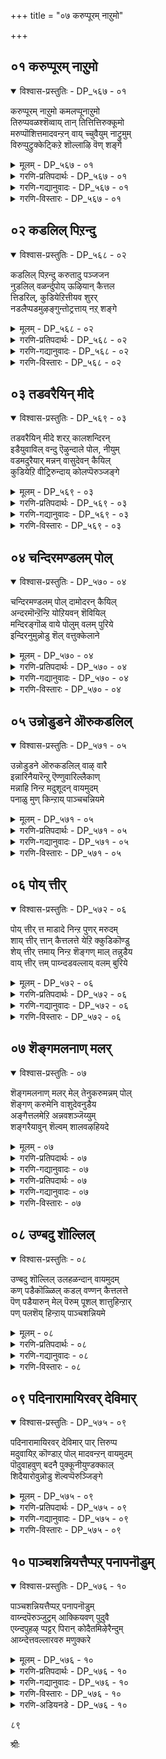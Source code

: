 +++
title = "०७ करुप्पूरम् नाऱुमो"

+++


## ०१ करुप्पूरम् नाऱुमो

<details open><summary>विश्वास-प्रस्तुतिः - DP_५६७ - ०१</summary>

करुप्पूरम् नाऱुमो कमलप्पूनाऱुमो  
तिरुप्पवळश्शॆव्वाय् तान् तित्तित्तिरुक्कूमो  
मरुप्पॊशित्तमादवन्ऱन् वाय् च्चुवैयुम् नाट्रुमुम्  
विरुप्पुट्रुक्केट्किऱे शॊल्लाऴि वॆण् शङ्गे
</details>

<details><summary>मूलम् - DP_५६७ - ०१</summary>

करुप्पूरम् नाऱुमो कमलप्पूनाऱुमो  
तिरुप्पवळश्शॆव्वाय् तान् तित्तित्तिरुक्कूमो  
मरुप्पॊशित्तमादवन्ऱन् वाय् च्चुवैयुम् नाट्रुमुम्  
विरुप्पुट्रुक्केट्किऱे शॊल्लाऴि वॆण् शङ्गे
</details>

<details><summary>गरणि-प्रतिपदार्थः - DP_५६७ - ०१</summary>

करुप्पूरम्=पच्च कर्पूरदन्तॆ, नाऱुमो=वासनॆयुळ्ळद्दो? कमलम् पू=कमलद हूविनन्तॆ, नाऱुमो=वासनॆयुळ्ळद्दो, तिरु=श्रेष्ठवाद, पवळम्=हवळदन्तॆ, शॆम्=सॊबगिन, वाय् तान्=तुटिगळु, तित्तित्तु=मधुरवागि, इरुक्कूमो=इरुवुदो? मरुप्पु=आनॆय दन्तगळन्नु, ऒशित्त=मुरिद, मादवन् तन्=माधवनाद श्रीकृष्णन, वाय्=तुटिय, शुवैयुम्=रुचियन्नू, नाट्रुमुम्=परिमळवन्नू, विरुप्पुट्रु=आशॆपट्टु, केट्किऱेन्=केळुत्तिद्देनॆ. आऴि=आज्ञॆ माडुव, वॆळ्=बिळिय, शङ्गे-शङ्खवे, शॊल्=हेळु.
</details>

<details><summary>गरणि-गद्यानुवादः - DP_५६७ - ०१</summary>

पच्चकर्पूरदन्तॆ वासनॆयुळ्ळद्दो? कमलद हूविनन्तॆ वासनॆयुळ्ळद्दो? श्रेष्ठवाद हवळदन्तॆ सॊबगिन तुटिगळु मधुरवागिरुत्तवॆयो, आनॆय दन्तवन्नु मुरिद माधवन तुटिय रुचियन्नू परिमळवन्नू आशॆपट्टु\(निन्नन्नु\) केळुत्तिद्देनॆ. आज्ञॆ माडुव बिळिय शङ्खवे हेळु.\(१\)
</details>

<details><summary>गरणि-विस्तारः - DP_५६७ - ०१</summary>

भगवन्तन ऎडगैयन्नु आश्रयिसि, अवनन्नु ऎडबिडदॆ, अवन निकटवर्तियागिद्दु, अवन आज्ञॆयन्नु पालिसुव धवळ शङ्खवन्नु भगवन्तनु पूरिसुवागलॆल्ला तन्न तुटिगळिगॆ ताकिसि हिडिदुकॊळ्ळुवनल्लवे? अदन्नु ध्वनिमाडुवष्टु कालवू अदु अवन तुटिगळ सम्पर्कवन्नु हॊन्दिरुवुदल्लवे? ई कार्य मेलिन्द मेलॆ नडॆयुत्तिरुवुदल्लवे? आद्दरिन्द, भगवन्तन अधरामृतद सवियू अदर कम्पू इम्पू शङ्खक्कॆ पूर्ण अनुभवविदॆ.

गोदादेवियादरो परिशुद्धळाद कन्यॆ. सतिपतिगळिगॆ सम्बन्धिसिद याव अनुभववू अवळिगॆ इल्ल. भगवन्तने तनगॆ पतियागबेकॆन्दु हम्बलिसि, कण्डकण्डवरन्नु बेडि, अवनॊन्दिगॆ शास्त्रोक्तवागि मदुवॆयाद हागॆ कनसन्नु कण्डुपुलकितळादळष्टॆ\! ईग, अवळिगॆ कुतूहल हॆच्चागिदॆ. भगवन्तन चुम्बनद सुखवॆन्तहुदो? अवन अधरद सवि हेगो? अदन्नु तिळिदुकॊळ्ळुवुदु हेगॆ? यारन्नु केळुवुदु? केळितिळिदुकॊळ्ळुव प्रसङ्गवे इदु? तन्नन्नु नाचुवन्तॆ माडुवुदिल्लवे? हेगो, अवळ मनस्सिगॆ

८०

स्फुरिसुत्तदॆ. अदरल्लि पळगिरुव दिव्यशङ्खवन्नु केळिदन्तॆ आयितु ऎन्दु. हागॆये, ई तिरुमॊऴियल्लि शङ्खवन्नु परिपरियागि केळुत्ताळॆ. “ननगॆ अनुभविसबेकॆम्ब आशॆ; मॊदले तिळियबेकॆम्ब कुतूहल. निनगॆ अदर पूर्ण अनुभवविदॆ. अदु हेगिदॆ, हेळु, शङ्खवे?”ऎन्नुत्ताळॆ.

प्रश्नॆयल्लि बळसिरुव उपमानगळु उचितवागि, रम्यवागिवॆ.

आनॆय दन्तवन्नु मुरिद माधव-ऎम्बल्लि कृष्णनन्नु कॊल्लबेकॆम्ब कंसन मोसद जालदल्लि सेरिद्द कुवलयापीडवॆम्ब मद्दानॆय विषय सूचितवागिदॆ.
</details>

## ०२ कडलिल् पिऱन्दु

<details open><summary>विश्वास-प्रस्तुतिः - DP_५६८ - ०२</summary>

कडलिल् पिऱन्दु करुतादु पञ्जजन  
नुडलिल् वळर्न्दुपोय् ऊऴियान् कैत्तल  
त्तिडरिल्, कुडियेऱित्तीयव शुरर्  
नडलैप्पडमुऴङ्गुन्तोट्रत्ताय् नऱ् शङ्गे
</details>

<details><summary>मूलम् - DP_५६८ - ०२</summary>

कडलिल् पिऱन्दु करुतादु पञ्जजन  
नुडलिल् वळर्न्दुपोय् ऊऴियान् कैत्तल  
त्तिडरिल्, कुडियेऱित्तीयव शुरर्  
नडलैप्पडमुऴङ्गुन्तोट्रत्ताय् नऱ् शङ्गे
</details>

<details><summary>गरणि-प्रतिपदार्थः - DP_५६८ - ०२</summary>

नल्=श्रेष्ठ, शङ्गे=शङ्खवे. कडलिल्=कडलिनल्लि, पिऱन्दु=हुट्टि, पञ्चजनन्=पञ्चजननॆम्बवन, उडलिल्=हॊट्टॆयल्लि, पोय्=होगि, वळर्न्दु=बॆळॆदु, करुतादु=अवुगळन्नु ऎणिसदॆ, ऊऴियान्=लयकर्तनाद स्वामिय, कैतलम्=कैयॊळगिन, तिडरिल्=स्थळदल्लि, कुडि एऱि=नित्यवास माडुत्ता, तीय=क्रूरिगळाद, अशुरर्=असुररु नडलैपड=सङ्कटपडुवन्तॆ, मुऴङ्गुम्=मॊळगुव, तोट्रत्ताय्=हॊगळिकॆयन्नु पडॆदिरुवॆ.
</details>

<details><summary>गरणि-गद्यानुवादः - DP_५६८ - ०२</summary>

श्रेष्ठवाद शङ्खवे, नीनु कडलिनल्लि हुट्टिदॆ. पञ्चजननॆम्बवन हॊट्टॆयल्लि सेरि अल्लि बॆळॆदॆ. इदन्नु लॆक्किसदॆ, प्रळयकारियाद स्वामिय कैयल्लिरुव स्थळदल्लि नित्यवासमाडुत्ता, क्रूरिगळाद असुररु सङ्कटपडुवन्तॆ मॊळगुव कीर्तियन्नु पडॆदिरुवॆ.\(२\)
</details>

<details><summary>गरणि-विस्तारः - DP_५६८ - ०२</summary>

गोदादेवि शङ्खवन्नु हॊगळि मातनाडुत्ताळॆ. शङ्खदिन्दले अल्लवे तनगॆ बेकाद अत्मीय विषयगळु मनवरिकॆयागबेकादद्दु?

गोदादेवि हेळुत्ताळॆ- “शङ्खवे, नीनु हुट्टिद्दु कडलल्लि, ऎन्दरॆ, उप्पुनीरिनल्लि. बॆळॆदद्दु पञ्चजनन हॊट्टॆयल्लि. ऎन्दरॆ, राक्षसन हॊट्टॆयल्लि. ई ऎरडू ऒन्दक्किन्त ऒन्दु कीळु अथवा कॆट्टद्दु. आदरॆ, निन्नहुट्टन्नू बॆळवणिगॆयन्नू प्रळयकर्तनाद भगवन्तनु लॆक्किसलिल्ल. निन्नन्नु पूर्णवागि अनुग्रहिसिदनु. निनगॆ तन्न करतलदल्ले वासक्कॆ अवकाशकॊट्टनु. नीनु भगवन्तन इच्छानुवर्तियागि, बेकॆन्दाग दनिगैदु क्रूरिगळाद सुरर हृदयवन्नु तल्लणिसुत्तीयॆ. इदर गुट्टेनिरबहुदु हेळलारॆया?

८१

शङ्खवन्नु कुरितु मातनाडुवाग गोदादेविगॆ तन्न जीवनद परिस्थितिय नॆनपागुवुदु. अवळु हुट्टिद्दु अयोनिजॆयागि, तुलसी गिडद पातियल्लि. बॆळॆदद्दु परम भागवतन मनॆयल्लि. पडॆदद्दु पवित्रवाद श्रेष्ठसंस्कृतियन्नु. आशिसिद्दु भगवन्तने तनगॆ पतियागबेकॆन्दु. इवॆल्ल शङ्खद जन्मक्किंर कीळो मेलो? शङ्खवन्ने अनुग्रहिसि आदरिसुव दयामयनाद भगवन्तनु तन्नन्नु उद्धरिसलारने? तन्न आशॆयन्नु सफलगॊळिसलारने? आदरॆ,ईग अवळ परिस्थितियेनु? शङ्खद हागॆ अवळिगॆ भगवन्तन शाश्वत सहवासविदॆये? ई कारणदिन्दले अवळु शङ्खवन्ने केळुत्तिरुवुदु-भगवन्तन शाश्वतसहवास दॊरॆयलु आगबेकादद्देनु? नडसबेकादद्देनु? ई ऒळगुट्टु अवळिगॆ तिळियबेकु. शङ्खक्कॆ अदु गॊत्तिरबहुदल्लवे? गॊत्तिदॆयॆन्दे अवळ नम्बिकॆ. आद्दरिन्दले प्रश्नॆ.

शङ्खद जन्मद गुट्टन्नु विवरिसुवाग, श्रीकृष्णन जन्मद गुट्टन्नू परोक्षवागि हेळलागुत्तिदॆ, ऎन्दु तिळिदवरु हेळुत्तारॆ. रूपकवन्नु बिडिसुव गोजिगॆ इल्लि होगिल्ल. बिडिसलु साध्य ऎन्निसुत्तदॆ.
</details>

## ०३ तडवरैयिन् मीदे

<details open><summary>विश्वास-प्रस्तुतिः - DP_५६९ - ०३</summary>

तडवरैयिन् मीदे शरऱ् कालशन्दिरन्  
इडैयुवाविल् वन्दु ऎऴुन्दाले पोल, नीयुम्  
वडमदुरैयार् मन्नन् वासुदेवन् कैयिल्  
कुडियेऱि वीट्रिरुन्दाय् कोलप्पॆरुञ्जङ्गे
</details>

<details><summary>मूलम् - DP_५६९ - ०३</summary>

तडवरैयिन् मीदे शरऱ् कालशन्दिरन्  
इडैयुवाविल् वन्दु ऎऴुन्दाले पोल, नीयुम्  
वडमदुरैयार् मन्नन् वासुदेवन् कैयिल्  
कुडियेऱि वीट्रिरुन्दाय् कोलप्पॆरुञ्जङ्गे
</details>

<details><summary>गरणि-प्रतिपदार्थः - DP_५६९ - ०३</summary>

तडवरैयिन् मीदे=विशालवाद दॊड्ड बॆट्टद मेलॆ, शरऱ् कालम्=शरत्कालद, चन्दिरन्=चन्द्रनु, इडै=नडुवॆ, उवाविल्=हुण्णिमॆयन्दु, वन्दु=बन्दु, ऎऴुन्दाले पोल=उदयिसिदन्तॆ, कोलम्=सुन्दरवाद, पॆरु=दॊड्ड, शङ्गे=शङ्खवे, नीयुम्=नीनू सह, वडमदुरैयार्=मधुरापुरियवर, मन्नन्=राजनाद, वाशुदेवन्=वासुदेवन, कैयिल्=कैयल्लि, कुडि एऱि=नित्यवास माडुत्ता, वीट्रिरुन्दाय्=निश्चिन्तवागिद्दीयॆ.
</details>

<details><summary>गरणि-गद्यानुवादः - DP_५६९ - ०३</summary>

विशालवाद दॊड्डबॆट्टद मेलॆ, मध्यदल्लि, शरत्कालद पूर्णचन्द्रनु मूडिबम्द हागॆ, सॊबगिन दॊड्ड शङ्खवे,नीनू सह मधुरापुरिय राजनाद वासुदेवन कैयल्लि नित्यवास माडुत्ता निश्चिन्तनागिद्दीयॆ.\(३\)
</details>

<details><summary>गरणि-विस्तारः - DP_५६९ - ०३</summary>

शरत्कालद हुण्णिमॆय चन्द्र विशालवाद उन्नतवाद बॆट्टद मेलॆ सरियागि मध्यदल्लि प्रकाशिसुत्तिद्दरॆ, बॆट्टक्कू चन्द्रनिगू परस्पर सॊबगु हॆच्चुत्तदॆ. हागॆये, सुन्दरवाद दॊड्ड बिळिय शङ्ख पुरुषोत्तमनाद

८२

वासुदेवन कैयल्लि मॆरॆयुत्तिरुवुदु शङ्खद गौरववन्नु हॆच्चिसुत्तदॆ. 

“वीट्रिरु”-ऎम्बुदक्कॆ “ऒड्डोलगदल्लिरु”, अनादृश गौरवदिन्दिरु”, “ऒण्टियागिरु”, “निश्चिन्तॆयिन्दिरु”-ऎन्दु अर्थ बरुत्तदॆ.
</details>

## ०४ चन्दिरमण्डलम् पोल्

<details open><summary>विश्वास-प्रस्तुतिः - DP_५७० - ०४</summary>

चन्दिरमण्डलम् पोल् दामोदरन् कैयिल्  
अन्दरमॊन्ऱॆन्ऱि योऱियवन् शॆवियिल्  
मन्दिरङ्गॊळ् वाये पोलुम् वलम् पुरिये  
इन्दिरनुमुन्नोडु शॆल् वत्तुक्केलाने
</details>

<details><summary>मूलम् - DP_५७० - ०४</summary>

चन्दिरमण्डलम् पोल् दामोदरन् कैयिल्  
अन्दरमॊन्ऱॆन्ऱि योऱियवन् शॆवियिल्  
मन्दिरङ्गॊळ् वाये पोलुम् वलम् पुरिये  
इन्दिरनुमुन्नोडु शॆल् वत्तुक्केलाने
</details>

<details><summary>गरणि-प्रतिपदार्थः - DP_५७० - ०४</summary>

वलम्बुरिये=बलमुरि शङ्खवे, चन्दिरमण्डलम् पोल्=पूर्णचन्द्र मण्डलदन्तॆ, दामोदरन्=दामोदरन, कैयिल्=कैयल्लि, अन्दरम्=अवकाशवु, ऒन्ऱु=स्वल्पवू, इन्ऱि=इल्लदन्तॆ, एऱि=इद्दुकॊण्डु, अवन्=अवन, शॆवियिल्=किवियल्लि, मन्तिरम्=रहस्यवन्नु, कॊळ्वाये पोलुम्=तिळिदुकॊळ्ळुत्तिरुवॆयो\(हेळुत्तिरुवॆयो\) ऎन्नुव हागिदॆ, उन्नोडु=निन्नॊडनॆ, इन्दिरनुम्=इन्द्रनू सह, शॆल्वत्तुक्कू=ई भाग्यदल्लि, एलाने=समनागुवुदिल्लवल्ला.
</details>

<details><summary>गरणि-गद्यानुवादः - DP_५७० - ०४</summary>

बलमुरि शङ्खवे, \(नीनु\)दामोदरन कैयल्लि पूर्णचन्द्र मण्डलदन्तॆ स्वल्पवू अवकाशविल्लदन्तॆ इद्दुकॊण्डु, अवन किवियल्लि रहस्यवन्नु हेळुत्तिरुवन्तॆ इदॆ. ई भाग्यदल्लि निन्नॊडनॆ देवेन्द्रनू समनल्ल.\(४\)
</details>

<details><summary>गरणि-विस्तारः - DP_५७० - ०४</summary>

शङ्खवु दामोदरनाद भगवन्तन कैयल्लि दुण्डगॆ इदॆ. अदु पूर्ण चन्द्रनन्तॆ इदॆ. अवन कैतुम्ब इदॆ. अदक्कू अवनिगू स्वल्पवू स्थळविल्लदन्तॆ ऐक्यतॆ इदॆ. अल्लदॆ, अदु भगवन्तन ऎडगिविगॆ अत्यन्त समीफदल्लिदॆ. अदरिन्द, अवन कैयल्लि रहस्यवन्नु हेळुत्तिरुवन्तॆ कण्डुबरुत्तदॆ. ऎडॆबिडदॆ भगवन्तनॊडनॆ इरुवुदू, अवनल्लि आत्मीयतॆयन्नु पडॆदिरुवुदू ऒन्दु भाग्यवे सरि. ई भाग्य देवेन्द्रनिगू सिक्कुवुदल्ल. आद्दरिन्द, देवेन्द्रनु भगवन्तन कैयल्लिरुव बलमुरि शङ्खक्कॆ समनल्ल.
</details>

## ०५ उन्नोडुडने ऒरुकडलिल्

<details open><summary>विश्वास-प्रस्तुतिः - DP_५७१ - ०५</summary>

उन्नोडुडने ऒरुकडलिल् वाऴ् वारै  
इन्नारिनैयारॆन्ऱु ऎण्णुवारिल्लैकाण्  
मन्नाहि निन्ऱ मदुशूदन् वायमुदम्  
पनाळु मुण् किन्ऱाय् पाञ्चचन्नियमे
</details>

<details><summary>मूलम् - DP_५७१ - ०५</summary>

उन्नोडुडने ऒरुकडलिल् वाऴ् वारै  
इन्नारिनैयारॆन्ऱु ऎण्णुवारिल्लैकाण्  
मन्नाहि निन्ऱ मदुशूदन् वायमुदम्  
पनाळु मुण् किन्ऱाय् पाञ्चचन्नियमे
</details>

<details><summary>गरणि-प्रतिपदार्थः - DP_५७१ - ०५</summary>

पाञ्चशन्नियमे=पाञ्चजन्यवे, उन्नोडु=निन्नॊडनॆ, उडने=कूडिये, ऒरुकडलिल्=ऒन्दे कडलल्लि, वाऴ् वारै=\(बदुकि\)वासिसुववरन्नु, इन्नार्=शत्रुगळु, इणैयार्=समानरु, ऎन्ऱु=ऎन्दु, ऎण्णुवार्=भाविसुववरु, इल्लैकाण्=इल्ल कण्डॆया, मन्=सर्वेश्वरनु, आहि=आगि, निन्ऱ=इरुव, मदुशूदन्=मधुसूदनन, वाय् अमुदम्=अधरामृतवन्नु, पल्=बहु, नाळुम्=कालदिन्द, उण् हिन्ऱाय्=अनुभविसुत्तिरुवॆ.
</details>

<details><summary>गरणि-गद्यानुवादः - DP_५७१ - ०५</summary>

पाञ्चजन्यवे, ऒन्दे कडलिनल्लि निन्नॊडनॆ कूडिये हुट्टिबदुकुववरन्नु शत्रुगळु, समानरु ऎन्दु भाविसुववरु इल्ल कण्डॆया. सर्वेश्वरनागिरुव मधुसूदनन अधरामृतवन्नु बहुकालदिन्द नीनु अनुभविसुत्तिरुवॆ.\(५\)
</details>

<details><summary>गरणि-विस्तारः - DP_५७१ - ०५</summary>

शङ्खवन्नुद्देशिसि गोदादेवि हेळुत्ताळॆ- पाञ्चजन्यवे, नीनु हुट्टिद कडलिनल्लिये ऎष्टॆष्टो वस्तुगळु हुट्टलिल्लवे? हागॆये बॆळॆयलिल्लवे? अवुगळल्लि यावुदु ऒळ्ळॆयदु, यावुदु कॆट्टद्दु, यावुदरल्लि कीळु स्वभावविदॆ, यावुदरल्लि श्रेष्ठसंस्कृतियिदॆ ऎन्दु योचिसुववरु उण्टे? निनगिन्तलू स्वरूपदल्लियू स्वभावदल्लियू उत्तमरागिरुववरु बहुमन्दि इरबहुदल्लवे? आदरू सह, निन्न भाग्यवॆन्थाद्दु कण्डॆया\! बहुकालदिन्दलू नीनु भगवन्तन कैयल्लि नॆलसिरुवॆ. अवन निकटवर्तियागिरुवॆ. अवन अधरामृतवन्नु पानमाडुत्तिरुवॆ. निन्न जॊतॆयल्लिये हुट्टिबॆळॆदवरिगे इल्लद ई विशिष्टभाग्य ननगू बरुवुदॆन्दु हम्बलिसले?
</details>

## ०६ पोय् त्तीर्

<details open><summary>विश्वास-प्रस्तुतिः - DP_५७२ - ०६</summary>

पोय् त्तीर् त्त माडादे निन्ऱ पुणर् मरुदम्  
शाय् त्तीर् त्तान् कैत्तलत्ते येऱि क्कुडिकॊण्डु  
शेय् त्तीर् त्तमाय् निन्ऱ शॆङ्गण् माल् तन्नुडैय  
वाय् त्तीर् त्तम् पाय्न्दडवल्लाय् वलम् बुरिये
</details>

<details><summary>मूलम् - DP_५७२ - ०६</summary>

पोय् त्तीर् त्त माडादे निन्ऱ पुणर् मरुदम्  
शाय् त्तीर् त्तान् कैत्तलत्ते येऱि क्कुडिकॊण्डु  
शेय् त्तीर् त्तमाय् निन्ऱ शॆङ्गण् माल् तन्नुडैय  
वाय् त्तीर् त्तम् पाय्न्दडवल्लाय् वलम् बुरिये
</details>

<details><summary>गरणि-प्रतिपदार्थः - DP_५७२ - ०६</summary>

वलम् बुरिये=बलमुरि शङ्खवे, पोय्=होगि, तीर् त्तम्=पुण्यतीर्थदल्लि, आडादे=मुळुगदॆये, निन्ऱ=निन्त, पुणर्=अवळि, मरुदम्=मत्ती मरगळन्नु, शाय् त्तु=तळ्ळि, ईर् त्तान्=मुरिदवन, कैतलत्ते=कैतलवन्नु, एऱि=एरि, कूडिकॊण्डु=वासमाडुत्ता, शेय्=श्रेष्ठवाद, तीर् त्तमाय्=तीर्थवॆनिसि, निन्ऱ=इरुव, शॆम्=सुन्दरवाद, कण्=कण्णुगळुळ्ळ, माल् तन्नुडैय=स्वामिय, वाय् त्तीर् त्तम्=अधर तीर्थदल्लि, पाय्न्दु=मुळुगि, आडवल्लाय्=आडबल्लॆ.
</details>

<details><summary>गरणि-गद्यानुवादः - DP_५७२ - ०६</summary>

८४
</details>

<details><summary>गरणि-विस्तारः - DP_५७२ - ०६</summary>

बलमुरि शङ्खवे, होगि पुण्यतीर्थदल्लि मुळुगदॆये निन्त अवळि मत्तीमरगळन्नु तळ्ळि मुरिदवन कैतलवन्नु एरि वासमाडुत्ता श्रेष्ठवाद तीर्थवागिरुव सॊबगिन कण्णुगळुळ्ळ स्वामिय अधरतीर्थदल्लि मुळुगि आडबल्लॆ नीनु.\(६\)

दूरदूरद पुण्य तीर्थगळिगॆ कष्टपट्टादरू होगुवुदेतक्कॆ? आ पवित्रतीर्थगळल्लि मिन्दु तम्म तम्म पापगळन्नु तॊळॆदुहाकुवुदक्कल्लवे? तीर्थस्नानमाडुवाग कॆट्टविषयगळन्नॆल्ला बदिगॊत्ति तळ्ळिहाकि मनसन्नु शुद्धगॊळिसिकॊळ्ळबेकल्लवे? यक्षराजनाद कुबेरन मक्कळु- नळकूबर मत्तु मणिग्रीव ऎम्बवरु देवनदियाद मन्दाकिनिगॆ बन्दरु. अदरल्लि स्वेच्छॆयागि तम्म स्त्रीपरिवारदॊडनॆ, जलक्रीडॆयाडिदनु. मधुमत्तरागि अवरु बॆत्तलॆयागिये इद्दरु. आ मार्गवागि नारद महर्षिगळु बन्दरु. अवरन्नु कण्डकूडले स्त्रीयरॆल्लरू नाचिकॆयिन्द तम्म तम्म वस्त्रगळन्नु सुत्तिकॊण्डरु. यक्षराजकुमाररु मात्र मदान्धरागि बॆत्तलॆये इद्दरु. महर्षिगळिगॆ कोपबन्तु. अवरिगॆ तक्क बुद्धि कलिसबेकॆन्दु योचिसि अवरन्नु मत्तिमरगळागि भूलोकदल्लि स्थावर रूपदल्लि बहुकाल इरबेकॆन्दू भगवन्तनु श्रीकृष्णनागि अवतरिसि अवर शाप विमोचनॆ माडुवनॆन्दू शिक्षिसिदरु. अदरन्तॆ, अवरु नन्दगोकुलदल्लि यमुळार्जुन वॄक्षगळागि बॆळॆदुनिन्तरु. बालकृष्णन चेष्टॆगळन्नु तडॆयलारदॆ, यशोदॆ ऊर हॊरगिन ऒरळुकल्लिगॆ अवनन्नु कट्टिहाकि, तन्न कॆलसक्कॆ होदळु. कृष्णनु आ ऒरळन्नू तन्नॊडनॆ ऎळॆदुकॊण्डु अम्बॆगालिट्टुकॊण्डु होगुत्ता, आ वळि मत्तिमरगळ नडुवण सन्दिनल्लि नुसुळि होदनु. ऒरळु इत्तकडॆ तडॆदु निन्तिद्दरिन्द, अदन्नु जग्गि ऎळॆदद्दरिन्द आ हॆम्मरगळॆरडू मुरिदुबिद्दवु. यक्षराजकुमाररिगॆ शाप विमोचनॆयायितु.

गोदादेवि हेळुत्ताळॆ- पाञ्चजन्यवे, कृष्ण अन्थ समर्थनागिरुवाग, नीनु हेगॆ भगवन्तन कैसेरुवन्तायितु? याव पुण्यफलदिन्द निनगॆ अवन अधरतीर्थदल्लि मुळुगि आडुवन्तायितु? आ सुकृत विशेष नगऊ उण्टे?
</details>

## ०७ शॆङ्गमलनाण् मलर्

<details open><summary>विश्वास-प्रस्तुतिः - ०७</summary>

शॆङ्गमलनाण् मलर् मेल् तेनुकरुमन्नम् पोल्  
शॆङ्गण् करुमेनि वाशुदेवनुडैय  
अङ्गैत्तलमेऱि अन्नवशञ्जॆय्युम्  
शङ्गरैयावुन् शॆल्वम् शालवऴहियदे
</details>

<details><summary>मूलम् - ०७</summary>

शॆङ्गमलनाण् मलर् मेल् तेनुकरुमन्नम् पोल्  
शॆङ्गण् करुमेनि वाशुदेवनुडैय  
अङ्गैत्तलमेऱि अन्नवशञ्जॆय्युम्  
शङ्गरैयावुन् शॆल्वम् शालवऴहियदे
</details>

<details><summary>गरणि-प्रतिपदार्थः - ०७</summary>

शॆम्=कॆम्पुबण्णद, कमलम्=कमलवु, नाळ्=आगले अरळिद्दाद, मलर् मेल्=हूविन मेलॆ, तेन्=मधुवन्नु, नुकरुम्=कुडियुत्तिरुव, अन्नम्=हंसद, पोल्=हागॆम् शॆम्=सॊबगिन, कण्=कण्णुगळुळ्ळ, करु=करिय, मेनि=देहकान्तिय, वाशुदेवनुडैय=वासुदेवन
</details>

<details><summary>गरणि-गद्यानुवादः - ०७</summary>

८५
</details>

<details><summary>गरणि-प्रतिपदार्थः - ०७</summary>

अम्=सुन्दरवाद, कैत्तलम्=कैतलवन्नु, एऱि=हत्ति, अन्नवशम् शॆय्युम्= सुखवागिनिद्रिसुव, शङ्गु अरैया=श्रेष्ठवाद शङ्खवे, उन्=निन्न, शॆल् वम्=भाग्यवु, शाल=तुम्ब, अऴहियदे=श्रेष्ठवादद्दे\(सुन्दरवादद्दे\)
</details>

<details><summary>गरणि-गद्यानुवादः - ०७</summary>

आगले बिरुद कॆन्दावरॆय हूविन मेलॆ\(ऎरगि\) मधुपान माडुव हंसद हागॆ, सॊबगिन कण्णुगळुळ्ळ करिय देहकान्तिय वासुदेवन अन्दवाद कैतलवन्नु हत्तिसुखवागि निश्चिन्तॆयिन्द निद्रिसुव श्रेष्ठशङ्खवे, निन्न भाग्यवु तुम्ब श्रेष्ठसुन्दर.\(७\)
</details>

<details><summary>गरणि-विस्तारः - ०७</summary>

कॆन्दावरॆ हू आगले बिरिदिदॆ. परिमळदिन्दलू कान्तियिन्दलू मधुविनिन्दलू तुम्बिदॆ. अदर मेलॆ शुद्धबिळिय हंसवु कुळितु मधुपान माडुत्ता सुखवागि तन्नन्ने तानु मरॆतिदॆ. हागॆये, विशिष्टदेहकान्तियिन्दलू, परिमळदिन्दलू, सॊबगिनिन्द कूडिद कण्णुगळिन्दलू कूडिद भगवन्तन कैयन्नु शुद्धवाद बिळिय शङ्खवु सेरि अल्लि सुखवागि, निश्चिन्तॆयिन्द निद्रिसुत्तिदॆ. हंसद सौख्यप्रकृति नियमक्कॆ अनुगुणवादद्दु. आदरॆ, शङ्खक्कॆ बन्दिरुव अपरूपवाद भाग्य तुम्ब श्रेष्ठवादद्दु मत्तु सुन्दरवादद्दु. ऎरडु नोटगळन्नू नोडुववर भाग्य ऎन्थाद्दो\!
</details>

## ०८ उण्बदु शॊल्लिल्

<details open><summary>विश्वास-प्रस्तुतिः - ०८</summary>

उण्बदु शॊल्लिल् उलहळन्दान् वायमुदम्  
कण् पडैकॊळ्ळिल् कडल् वण्णन् कैत्तलत्ते  
पॆण् पडैयारुन् मेल् पॆरुम् पूशल् शात्तुहिन्ऱार्  
पण् पलशॆय् हिन्ऱाय् पाञ्चशन्नियमे
</details>

<details><summary>मूलम् - ०८</summary>

उण्बदु शॊल्लिल् उलहळन्दान् वायमुदम्  
कण् पडैकॊळ्ळिल् कडल् वण्णन् कैत्तलत्ते  
पॆण् पडैयारुन् मेल् पॆरुम् पूशल् शात्तुहिन्ऱार्  
पण् पलशॆय् हिन्ऱाय् पाञ्चशन्नियमे
</details>

<details><summary>गरणि-प्रतिपदार्थः - ०८</summary>

पाञ्चशन्नियमे=पाञ्चजन्यवे, उण् बदु=\(नीनु\)उण्णुवुदन्नु, शॊल्लिल्=हेळुवुदादरॆ, उलहु=लोकगळन्नु, अळन्दान्=अळॆदवन, वाय् अमुदम्=अधरामृत, कण् पडै=निद्रॆ माडुवुदन्नु कॊळ्ळिल्=ऎणिसुवुदादरॆ, कडल् वण्णन्=कडल् वण्णन, कैत्तलत्ते=कैतलदल्लि, पॆण् पडैयार्=हॆण्णुकुलदवरॆल्लरू, उन्मेल्=निन्न मेलॆ, पॆरुम्=बहळ\(दॊड्ड\) पूशल्=कूगाटवन्नु, शात्तुहिन्ऱार्=हॊरिसुत्तरॆ, पण् बु=कॆलसवन्नु अल=सङ्कटगॊळिसुवन्तॆ, शॆय् हिन्ऱाय्=माडुवॆयल्ला.
</details>

<details><summary>गरणि-गद्यानुवादः - ०८</summary>

पाञ्चजन्यवे, नीनु उण्णुवुदन्नु हेळुवुदादरॆ अदु लोकगळन्नळॆदवन अधरामृत. नीनु निद्रिसुवुदन्नु ऎणिसुवुदारॆ, अदु कडलवण्णन कैतलवे. हॆण्नुकुलदवरॆल्लरू निन्नमेलॆ बलुदॊड्ड कूगाटवन्नॆब्बिसुत्तारॆ. अवरिगॆ सङ्कट तरुव कॆलसवन्नु माडुवॆयल्ला.\(८\)
</details>

<details><summary>गरणि-विस्तारः - ०८</summary>

८६

गोदादेवि हेळुत्ताळॆ- पाञ्चजन्यवे, नीनु परमस्वार्थि;एकॆन्नुवॆयो, केळु. हॆण्णिन कुलवे आशॆपडुव ऎरडु सौख्यगळन्नु नीनु अवरिगॆ इल्लदन्तॆ माडिबिट्टिद्दी. भगवन्तन अधरामृतवन्नु उण्णुत्ता नीनु आनन्ददल्लि मैमरॆतिद्दी. अवन कैतलदल्ले सदा मलगि सुखनिद्दॆ माडुत्ती. इडिय स्त्रीकुलवे आशॆपडुवुदु इवॆरडक्के-ऎन्दरॆ, भगवन्तन अधरामृतद सवियूट मत्तु अवन दृढालिङ्गन-पाञ्चजन्यवे, नीनु हीगॆ माडबहुदे? इदु याव न्याय? ई निन्न कॆलसदिन्द हॆण्णुकुलक्के सङ्कट ऒदगिदॆयल्ला. सहजवागि अवरिगॆल्ल निन्न मेलॆ असूयॆ हॆच्चिदॆ. ऎल्लरू कूडि दॊड्द गद्दलवन्ने ऎब्बिसिबिट्टिद्दारॆ. ईगलादरू, नीनु अवरिगॆ निन्न स्थानवन्नु बिट्टुकॊडलारदे?

गोदादेविय मातिनल्लि स्त्रीसहजवाद असूयॆयन्नु व्यक्तपडिसुत्ताळॆ. तनगॆ लभिसबेकाद स्थळवन्नू सौख्यवन्नू तनगॆ इल्लदन्तॆ तडॆदु, शङ्खवॊन्दु अदन्नु सूरॆगॊळ्ळुत्तिदॆयल्ला, तनगॆ सङ्कटवुण्टुमाडिदॆयल्ला, भगवन्तनॊडनॆ कूडिरुव भाग्यवन्नु इल्लदन्तॆ माडिदॆयल्ला ऎम्ब विषयवन्नु स्त्रीकुलक्के ऒदगिबन्द कष्टसङ्कटवॆम्बन्तॆ विवरिसिहेळिद्दाळॆ.
</details>

## ०९ पदिनारामायिरवर् देविमार्

<details open><summary>विश्वास-प्रस्तुतिः - DP_५७५ - ०९</summary>

पदिनारामायिरवर् देविमार् पार् त्तिरुप्प  
मदुवायिऱ् कॊण्डाऱ् पोल् मादवन्ऱन् वायमुदम्  
पॊदुवाहवुण् बदनै पुक्कूनीयुण्डक्काल्  
शिदैयारोवुन्नोडु शॆल्वप्पॆरुञ्जिङ्गे
</details>

<details><summary>मूलम् - DP_५७५ - ०९</summary>

पदिनारामायिरवर् देविमार् पार् त्तिरुप्प  
मदुवायिऱ् कॊण्डाऱ् पोल् मादवन्ऱन् वायमुदम्  
पॊदुवाहवुण् बदनै पुक्कूनीयुण्डक्काल्  
शिदैयारोवुन्नोडु शॆल्वप्पॆरुञ्जिङ्गे
</details>

<details><summary>गरणि-प्रतिपदार्थः - DP_५७५ - ०९</summary>

शॆल्वम्=भाग्यवुळ्ळ, पॆरु=दॊड्ड, शङ्गे=शङ्खवे, पदिनाऱाम्=हदिनारु, आयिरवर्=साविर सङ्ख्यॆय, देविमार्=देवियरु, पार् त्तु=कादुकॊण्डु, इरुप्प=इरुव, मादवन् तन्=माधवन, वय अमुदम्=अधरामृतवन्नु, मदु=मधुवन्नु, वायिल् कॊण्डाऱ् पोल्=उण्णुव हागॆ, पॊदु आह=सहजवागि,\(सामान्यवागि\),उण्बदनै=उण्णुवुदन्नु, नी=नीनु, पुक्कू=नडुवॆ हॊक्कू\(प्रवेशिसि\) उण्डक्काल्=उण्डुबिट्टरॆ, उन्नोडु=निन्न मेलॆ, शिदैयारो=आग्रहगॊळ्ळरो?
</details>

<details><summary>गरणि-गद्यानुवादः - DP_५७५ - ०९</summary>

हिरियभाग्यवुळ्ळ शङ्खवे, हदिनारुसाविर देवियरु कादुकॊण्डिरुव माधवन अधरामृतवन्नु जेनन्नु उण्णुव हागॆ सहजवागि उण्णुवुदन्नु नीणुनडुवॆ प्रवेशिसि उण्डुबिट्टॆयादरॆ, अवरॆल्लरू निन्नमेलॆ आग्रहगॊळ्ळरेनु?\(९\)
</details>

<details><summary>गरणि-विस्तारः - DP_५७५ - ०९</summary>

गोदादेवि हेळुत्ताळॆ- शङ्खवे निन्नदु बलुदॊड्ड भाग्य. अदक्किन्तलू

८७

हॆच्चिन आग्रहवू असूयॆयू निन्न मेलिदॆ. एकॆ ऎन्नुवॆया? कृष्ण भगवन्तनिगॆ हदिनारु साविर मडदियरु. अवरॆल्लरू श्रीपतिय अधरामृतवन्नु जेनन्नु सविदन्तॆ अत्यादरदिन्द उण्डु तणियबेकॆन्दु कादुकॊण्डिद्दारॆ. मडदियराद अवरिगॆ इदु सहजवे. अवर आशॆ तणियबेडवे? अदक्कॆ अवकाश कॊडबेडवे? वरिगॆ अड्डियागि नीनु अवरिगू भगवन्तनिगू नडुवॆ प्रवेशिसिद्दी. भगवन्तन अधरामृतवन्नॆल्ला नीने सूरॆगॊळ्ळुत्तिद्दीयॆ. आद्दरिन्द, अवरॆल्लरू निन्नमेलॆ आग्रहगॊळ्ळुवुदू असूयॆगॊळ्ळुवुदू सहजवल्लवे?
</details>

## १० पाञ्चशन्नियत्तैप्पऱ् पनापनॊडुम्

<details open><summary>विश्वास-प्रस्तुतिः - DP_५७६ - १०</summary>

पाञ्चशन्नियत्तैप्पऱ् पनापनॊडुम्  
वाय्न्दपॆरुञ्जुट्रम् आक्कियवण् पुदुवै  
एय्न्दपुहऴ् प्पट्टर् पिरान् कोदैतमिऴेरैन्दुम्  
आय्न्देत्तवल्लारवरु मणुक्करे
</details>

<details><summary>मूलम् - DP_५७६ - १०</summary>

पाञ्चशन्नियत्तैप्पऱ् पनापनॊडुम्  
वाय्न्दपॆरुञ्जुट्रम् आक्कियवण् पुदुवै  
एय्न्दपुहऴ् प्पट्टर् पिरान् कोदैतमिऴेरैन्दुम्  
आय्न्देत्तवल्लारवरु मणुक्करे
</details>

<details><summary>गरणि-प्रतिपदार्थः - DP_५७६ - १०</summary>

पाञ्चशन्नियत्तै=पाञ्चजन्यवन्नु, पऱ् बनाभनॊडुम्=पद्मनाभ\(भगवन्त\)नॊडनॆ, वाय्न्द=समीपद\(निकटवाद\), पॆरु=श्रेष्ठवाद, शुट्रम्=बान्धव्यवन्नु, आक्किय=उण्टुमाडिद, वण्=सुन्दरवाद, पुदुवै=श्रीविल्लिपुत्तूरिन, एय्न्द=असदृशवाद, पुहऴ्=हॊगळिकॆयुळ्ळ, पट्टर् पिरान्=हिरियभट्टर, कोदै=गोदादेवियु, तमिऴ्=तमिळिन, ईर् ऐन्दुम्=ईरैदू\(हत्तु पाशुरगळन्नू\), आय्न्दु=जालिसि अरितुकॊण्डु, एत्त=स्तुतिसलु, वल्लार् अवरुम्=तिळिदुकॊण्डवरू, अणुक्करे=अन्तरङ्ग भक्तरागुववरे आगुत्तारॆ.
</details>

<details><summary>गरणि-गद्यानुवादः - DP_५७६ - १०</summary>

पाञ्चजन्यवन्नु पद्मनाभनॊडनॆ निकत्टवाद श्रेष्ठबान्धव्यवन्नु उण्टुमाडिद सुन्दरवाद श्रीविल्लिपुत्तूरिनवळू असदृशवाद हॊगळिकॆयुळ्ळ हिरियभट्टर\(विष्णुचित्तर\)मगळू गोदादेविय तमिळिन ई हत्तुपाशुरगळन्नू चॆन्नागि अरितुकॊण्डु स्तुतिसलु तिळिदुकॊण्डवरू सह भगवन्तन आन्तरिकभक्तरे आगुत्तारॆ.\(१०\)
</details>

<details><summary>गरणि-विस्तारः - DP_५७६ - १०</summary>

पाञ्चजन्य शङ्ख हुट्टिद्दु बॆळॆदद्दू कीळु रीतियल्लिये. आदरू, भगवन्तनु अदन्नु आदरदिन्द आरिसिकॊण्डु तन्न दिव्यायुधगळल्लि ऒन्दन्नागि माडिकॊण्डनु. इदर गुट्टेनु? अदु भगवन्तनिगॆ सल्लिसुव परिशुद्धवाद प्रतिफलवन्नु कोरद कैङ्कर्यवे अल्लवे? पाञ्चजन्यवु सदा भगवन्तन इच्छॆबन्दाग, अवन सेवॆगॆ सदा जाग्रतवागि सिद्धवागिरुवुदु. भगवन्तन इच्छॆबन्दाग, अवन सॊबगिन तुटिगळन्नु हॊन्दिकॊळ्ळुवुदु. मॊळगि घर्जिसुवुदु. शत्रुहृदयवन्नु तल्लणिसुवन्तॆ माडुवुदु. हीगॆ, भगवन्तन अधरामृतवन्नु सन्तृप्तियागि पानमाडुत्ता, सदा अवन निकटवर्तियागि

८८

निश्चिन्तॆयिन्द सुखवागिरुवुदु पाञ्चजन्यद भाग्य.

पाञ्चजन्यक्किन्तलू उत्तम जन्मतळॆदु, उत्तम रीतियल्लि, उत्तमसन्निवेशदल्लि बॆळॆद गोदादेविगू, अवळु भगवन्तने तन्न पतियागबेकॆन्दु तॊळलिबळलिदरू, आ भाग्यलभिसलिल्लवल्ला ऎम्बुदु अवळ कॊरगु. इडिय हॆण्णिन कुलवे आशॆपडुव भगवन्तन अधरामृतवू अवन आलिङ्गनवू पाञ्चजन्यक्कॆ ऒदगिबन्दन्तॆ, ऒदगलिल्लवल्ला. भगवन्तन हदिनारु साविर मडदियरू ई सुखक्कागिये कादुकुळितिद्दारल्ला. अवर आशॆ नॆरवेरुवुदु ऎन्दु?

भगवन्तनन्नु अनन्यवागि आश्रयिसि, निस्वार्थरीतियल्लि. ऎन्दरॆ, अवनिन्द एनन्नू आशिसदॆ सेवॆ नडसुवुदे इदर गुट्टु. परम भक्तन गुणस्वभाव नडतॆ ऎल्लवू इदे.

ई हत्तु पाशुरगळल्लि गोदादेवि पाञ्चजन्यद ई वैशिष्ट्यवन्ने उद्धरिसि, हॊगळि हाडुवुदु. परमस्तुत्यकिङ्करनॆनिसिद पाञ्चजन्यवन्नू भक्तर भगव्तन परम कारुण्यवन्नू ई मूलक चॆन्नागि अरितुकॊण्डु, भगवन्तन किङ्करनन्ने मनसार स्तुतिसबल्लवरू सह भगवन्तन परमभक्तरे आगुत्तारॆ ऎन्नुताळॆ गोदादेवि. सद्भक्तन भक्तनू\(किङ्करनू\)भगवन्तन भक्तने\! इदे ई तिरुमॊऴिय फलश्रुति.
</details>

<details><summary>गरणि-अडियनडे - DP_५७६ - १०</summary>

करुप्पूरम्, कडल्, तडवरै, चन्दिरन्, उन्नोडु, पोय्, शॆङ्गमलम्, उण्बदु, पदिनाऱु, पाञ्च,\(विण्\)
</details>

८९

श्रीः